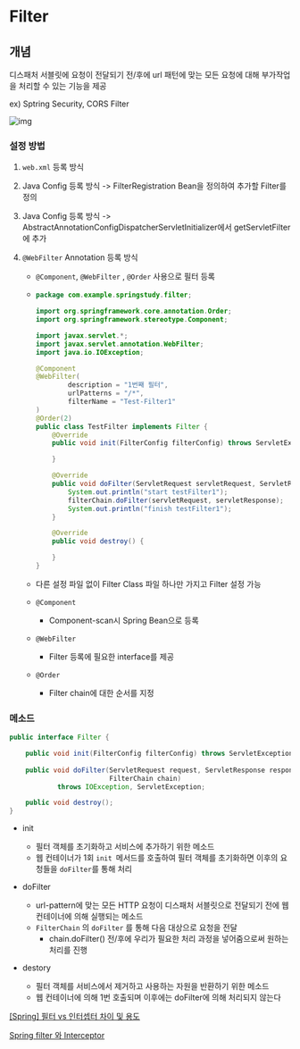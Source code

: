 # Filter



## 개념

디스패처 서블릿에 요청이 전달되기 전/후에 url 패턴에 맞는 모든 요청에 대해 부가작업을 처리할 수 있는 기능을 제공

ex) Sptring Security, CORS Filter







![img](https://blog.kakaocdn.net/dn/bZQx9K/btq9zEBsJ75/dEAKj1HEymcKyZGZNOiA80/img.png)

### 설정 방법

1. `web.xml` 등록 방식

2. Java Config 등록 방식 -> FilterRegistration Bean을 정의하여 추가할 Filter를 정의

3. Java Config 등록 방식  -> AbstractAnnotationConfigDispatcherServletInitializer에서 getServletFilter에 추가

4. `@WebFilter` Annotation 등록 방식

   - `@Component`, `@WebFilter` , `@Order` 사용으로 필터 등록

   - ~~~java
     package com.example.springstudy.filter;
     
     import org.springframework.core.annotation.Order;
     import org.springframework.stereotype.Component;
     
     import javax.servlet.*;
     import javax.servlet.annotation.WebFilter;
     import java.io.IOException;
     
     @Component
     @WebFilter(
             description = "1번째 필터",
             urlPatterns = "/*",
             filterName = "Test-Filter1"
     )
     @Order(2)
     public class TestFilter implements Filter {
         @Override
         public void init(FilterConfig filterConfig) throws ServletException {
     
         }
     
         @Override
         public void doFilter(ServletRequest servletRequest, ServletResponse servletResponse, FilterChain filterChain) throws IOException, ServletException {
             System.out.println("start testFilter1");
             filterChain.doFilter(servletRequest, servletResponse);
             System.out.println("finish testFilter1");
         }
     
         @Override
         public void destroy() {
     
         }
     }
     ~~~

   - 다른 설정 파일 없이 Filter Class 파일 하나만 가지고 Filter 설정 가능
   - `@Component`
     - Component-scan시 Spring Bean으로 등록
   - `@WebFilter`
     - Filter 등록에 필요한 interface를 제공
   - `@Order`
     - Filter chain에 대한 순서를 지정



### 메소드

~~~java
public interface Filter {

    public void init(FilterConfig filterConfig) throws ServletException;
		
    public void doFilter(ServletRequest request, ServletResponse response,
                         FilterChain chain)
            throws IOException, ServletException;

    public void destroy();
}
~~~

- init
  - 필터 객체를 초기화하고 서비스에 추가하기 위한 메소드
  - 웹 컨테이너가 1회 `init `메서드를 호출하여 필터 객체를 초기화하면 이후의 요청들을 `doFilter`를 통해 처리

- doFilter
  - url-pattern에 맞는 모든 HTTP 요청이 디스패처 서블릿으로 전달되기 전에 웹 컨테이너에 의해 실행되는 메소드
  - `FilterChain` 의 `doFilter` 를 통해 다음 대상으로 요청을 전달
    - chain.doFilter() 전/후에 우리가 필요한 처리 과정을 넣어줌으로써 원하는 처리를 진행
- destory
  - 필터 객체를 서비스에서 제거하고 사용하는 자원을 반환하기 위한 메소드
  - 웹 컨테이너에 의해 1번 호출되며 이후에는 doFilter에 의해 처리되지 않는다





[[Spring] 필터 vs 인터셉터 차이 및 용도](https://mangkyu.tistory.com/173)

[Spring filter 와 Interceptor](https://jaehun2841.github.io/2018/08/25/2018-08-18-spring-filter-interceptor/#filter)

